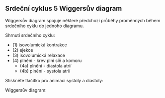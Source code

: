<div class="w3-row">
<div class="w3-col s12 l4">

## Srdeční cyklus 5 Wiggersův diagram

Wiggersův diagram spojuje některé předchozí průběhy proměnných 
 během srdečního cyklu do jednoho diagramu.

Shrnutí srdečního cyklu:
- (1) isovolumická kontrakce 
- (2) ejekce
- (3) isovolumická relaxace 
- (4) plnění - krev plní síň a komoru    
    - (4a) plnění - diastola atrií 
    - (4b) plnění - systola atrií    

<bdl-fmi id="id4" src="BurkhoffFMI.js" 
         fminame="Cardiovascular_Model_Burkhoff_HemodynamicsBurkhoff_0shallow"
         tolerance="0.000001" starttime="0" guid="{b5629132-3ba6-4153-87c2-f3ff108e1920}"
         valuereferences="33554435,33554438,637534265,637534241,637534290,16777312,637534466,637534294,637534268"
         valuelabels="Left Ventricle Volume,Right Ventricle Volume,Pressure in Left Ventricle,Pressure in Aorta, Pressure in Left Atria, Heart Rate, LA elastance,MV open, AOV open"         
         controlid="id5"
         fstepsize="0.002"
         showcontrols="false"></bdl-fmi>
         
Stiskněte tlačítko pro animaci systoly a diastoly:

<bdl-animate-control 
id="id5" 
fromid="id4" 
speedfactor="20" 
segments="3;5;14;17;29" 
segmentlabels="4b plnění atriální systola;1 systola komor - isovolumická kontrakce;2 systola komor - ejekce;3 isovolumická relaxace;4a plnění" 
segmentcond="7,eq,0;8,eq,1;8,eq,0;7,eq,1;6,gt,100000" 
simsegments="70;120;175;260;380"></bdl-animate-control> 

<bdl-animate-gif fromid="id5" src="heart.gif" width=400></bdl-animate-gif>
</div>
<div class="w3-col s12 l8">
Wiggersův diagram:
<bdl-ecg 
  id="id11" 
  fromid="id5"
  labels="EKG svod I"
  ylabel="EKG (mV)"
  width="300"
  height="40"
  responsive="true"
  maxdata="45" throttle="50"></bdl-ecg>      
<bdl-chartjs-time
   id="id11"  
   width="300"  
   height="100"  
   responsive="true"
   fromid="id4"  
   labels="tlak v levé komoře, tlak v aortě, tlak v levé síni" 
   refindex="2"  refvalues="3"
   ylabel="tlak (mmHg)"
   xlabel="čas (s)"
   convertors="0.00750062,1;0.00750062,1;0.00750062,1"
   sectionid="id5" 
   maxdata="400" throttle="50"></bdl-chartjs-time>  
<bdl-chartjs-time
   id="id11"  
   width="300"  
   height="60"  
   responsive="true"
   fromid="id4"  
   labels="Objem levé komory" 
   refindex="0"  refvalues="1"
   ylabel="objem (ml)"
   xlabel="čas (s)"
   convertors="1000000,1"
   sectionid="id5" 
   maxdata="400" throttle="50"></bdl-chartjs-time>

  
</div>
</div>


